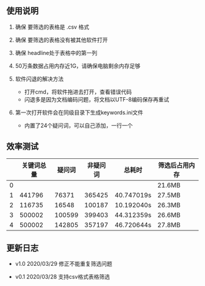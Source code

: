 ## 使用说明
1. 确保 要筛选的表格是 .csv 格式
2. 确保 要筛选的表格没有被其他软件打开
3. 确保 headline处于表格中的第一列
4. 50万条数据占用内存近1G，请确保电脑剩余内存足够

5. 软件闪退的解决方法
     - 打开cmd，将软件拖进去打开，查看错误代码
     - 闪退多是因为文档编码问题，将文档以UTF-8编码保存再重试

6. 第一次打开软件会在同级目录下生成keywords.ini文件
     - 内置了24个疑问词，可以自己添加，一行一个


## 效率测试
||关键词总量|疑问词|非疑问词|总耗时|筛选后占用内存|
|--|--|--|--|--|--|
|0|||||21.6MB|
|1|441796|76371|365425|40.747019s|27.5MB|
|2|116735|16548|100187|10.192040s|26.3MB|
|3|500002|100599|399403|44.312359s|26.6MB|
|4|500002|142805|357197|46.720644s|27.8MB|


## 更新日志
* v1.0
2020/03/29
修正不能重复筛选问题

* v0.1
2020/03/28
支持csv格式表格筛选
